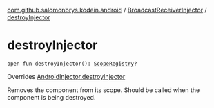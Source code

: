 [com.github.salomonbrys.kodein.android](../index.md) / [BroadcastReceiverInjector](index.md) / [destroyInjector](.)

# destroyInjector

`open fun destroyInjector(): `[`ScopeRegistry`](../../com.github.salomonbrys.kodein.bindings/-scope-registry/index.md)`?`

Overrides [AndroidInjector.destroyInjector](../-android-injector/destroy-injector.md)

Removes the component from its scope. Should be called when the component is being destroyed.


